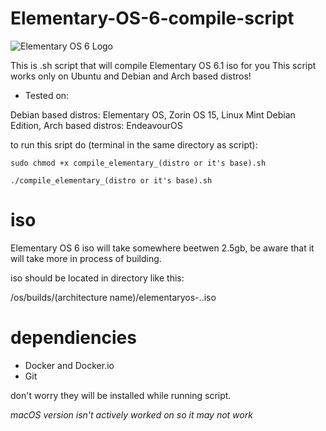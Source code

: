 # Elementary-OS-6-compile-script
![Elementary OS 6 Logo](https://github.com/HackZy01/Elementary-OS-compile-script/blob/main/images/eOS-6-Logo.png)

This is .sh script that will compile Elementary OS 6.1 iso for you
This script works only on Ubuntu and Debian and Arch based distros! 


- Tested on:

Debian based distros: Elementary OS, Zorin OS 15, Linux Mint Debian Edition,
Arch based distros: EndeavourOS

to run this sript do (terminal in the same directory as script):

```
sudo chmod +x compile_elementary_(distro or it's base).sh

./compile_elementary_(distro or it's base).sh
```


# iso
Elementary OS 6 iso will take somewhere beetwen 2.5gb, be aware that it will take more in process of building.

iso should be located in directory like this:

/os/builds/(architecture name)/elementaryos-<version>.<date>.iso
    
# dependiencies

- Docker and Docker.io
- Git

don't worry they will be installed while running script.

*macOS version isn't actively worked on so it may not work*
